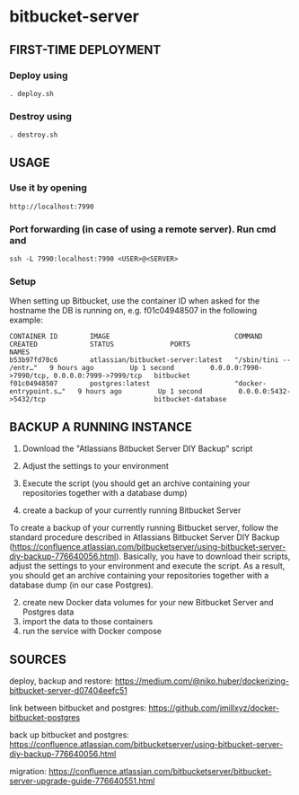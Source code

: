 # bitbucket-server

## FIRST-TIME DEPLOYMENT
### Deploy using
```
. deploy.sh
```

### Destroy using
```
. destroy.sh
```
## USAGE
### Use it by opening
```
http://localhost:7990
```

### Port forwarding (in case of using a remote server). Run cmd and
```
ssh -L 7990:localhost:7990 <USER>@<SERVER>
```

### Setup
When setting up Bitbucket, use the container ID when asked for the hostname the DB is running on, e.g. f01c04948507 in the following example:
```
CONTAINER ID        IMAGE                               COMMAND                  CREATED             STATUS              PORTS                                            NAMES
b53b97fd70c6        atlassian/bitbucket-server:latest   "/sbin/tini -- /entr…"   9 hours ago         Up 1 second         0.0.0.0:7990->7990/tcp, 0.0.0.0:7999->7999/tcp   bitbucket
f01c04948507        postgres:latest                     "docker-entrypoint.s…"   9 hours ago         Up 1 second         0.0.0.0:5432->5432/tcp                           bitbucket-database
```
## BACKUP A RUNNING INSTANCE
1. Download the "Atlassians Bitbucket Server DIY Backup" script
2. Adjust the settings to your environment
3. Execute the script (you should get an archive containing your repositories together with a database dump)


1. create a backup of your currently running Bitbucket Server

To create a backup of your currently running Bitbucket server, follow the standard procedure described in Atlassians Bitbucket Server DIY Backup (https://confluence.atlassian.com/bitbucketserver/using-bitbucket-server-diy-backup-776640056.html). Basically, you have to download their scripts, adjust the settings to your environment and execute the script. As a result, you should get an archive containing your repositories together with a database dump (in our case Postgres).

2. create new Docker data volumes for your new Bitbucket Server and Postgres data
3. import the data to those containers
4. run the service with Docker compose

## SOURCES
deploy, backup and restore:
https://medium.com/@niko.huber/dockerizing-bitbucket-server-d07404eefc51

link between bitbucket and postgres:
https://github.com/jmillxyz/docker-bitbucket-postgres

back up bitbucket and postgres:
https://confluence.atlassian.com/bitbucketserver/using-bitbucket-server-diy-backup-776640056.html

migration:
https://confluence.atlassian.com/bitbucketserver/bitbucket-server-upgrade-guide-776640551.html